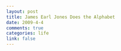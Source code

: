 ```yaml
--- 
layout: post
title: James Earl Jones Does the Alphabet
date: 2009-4-4
comments: true
categories: life
link: false
---
```

<object width="425" height="344"><param name="movie" value="http://www.youtube.com/v/WxwrVw6Vsjw&color1=0xb1b1b1&color2=0xcfcfcf&hl=en&feature=player_embedded&fs=1"></param><param name="allowFullScreen" value="true"></param><embed src="http://www.youtube.com/v/WxwrVw6Vsjw&color1=0xb1b1b1&color2=0xcfcfcf&hl=en&feature=player_embedded&fs=1" type="application/x-shockwave-flash" allowfullscreen="true" width="425" height="344"></embed></object>
